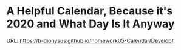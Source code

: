 # A Helpful Calendar, Because it's 2020 and What Day Is It Anyway
URL: https://b-dionysus.github.io/homework05-Calendar/Develop/

